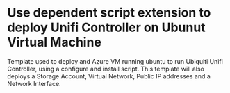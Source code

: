 # Use dependent script extension to deploy Unifi Controller on Ubunut Virtual Machine


Template used to deploy and Azure VM running ubuntu to run Ubiquiti Unifi Controller, using a configure and install script. This template will also deploys a Storage Account, Virtual Network, Public IP addresses and a Network Interface.
